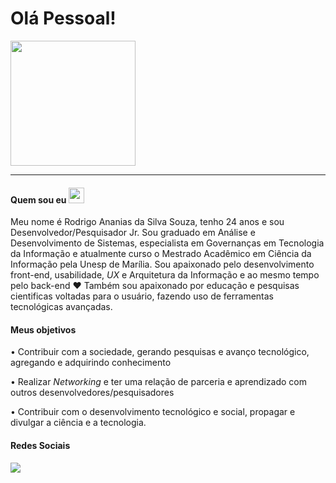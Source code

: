 # Olá Pessoal!
<img src="https://media1.tenor.com/images/841aeb9f113999616d097b414c539dfd/tenor.gif?itemid=5368357" align=center width=200px height=200px>
<hr>
<h4>Quem sou eu <img src="https://github.githubassets.com/images/icons/emoji/unicode/1f468.png" width=25px height=25px></h4> 
Meu nome é Rodrigo Ananias da Silva Souza, tenho 24 anos e sou Desenvolvedor/Pesquisador Jr. Sou graduado em Análise e Desenvolvimento de Sistemas, especialista em Governanças em Tecnologia da Informação e atualmente curso o Mestrado Acadêmico em Ciência da Informação pela Unesp de Marília. Sou apaixonado pelo desenvolvimento front-end, usabilidade, <i>UX</i> e Arquitetura da Informação e ao mesmo tempo pelo back-end ♥ Também sou apaixonado por educação e pesquisas cientificas voltadas para o usuário, fazendo uso de ferramentas tecnológicas avançadas.
<h4>Meus objetivos </h4>
<p>• Contribuir com a sociedade, gerando pesquisas e avanço tecnológico, agregando e adquirindo conhecimento</p>
<p>• Realizar <i>Networking</i> e ter uma relação de parceria e aprendizado com outros desenvolvedores/pesquisadores</p>
<p>• Contribuir com o desenvolvimento tecnológico e social,  propagar e divulgar a ciência e a tecnologia.</p>
<h4>Redes Sociais</h4>
<div><a href="https://www.linkedin.com/in/rodrigo-ananias-9368a8136/"><img src="https://img.shields.io/badge/linkedin-%230077B5.svg?&style=for-the-badge&logo=linkedin&logoColor=white"></a>
</div>
